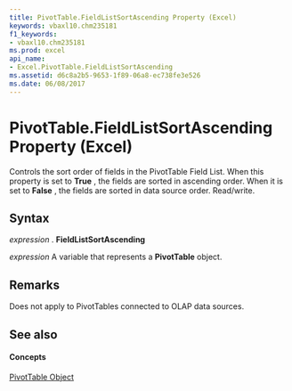 ```yaml
---
title: PivotTable.FieldListSortAscending Property (Excel)
keywords: vbaxl10.chm235181
f1_keywords:
- vbaxl10.chm235181
ms.prod: excel
api_name:
- Excel.PivotTable.FieldListSortAscending
ms.assetid: d6c8a2b5-9653-1f89-06a8-ec738fe3e526
ms.date: 06/08/2017
---
```



# PivotTable.FieldListSortAscending Property (Excel)

Controls the sort order of fields in the PivotTable Field List. When this property is set to  **True** , the fields are sorted in ascending order. When it is set to **False** , the fields are sorted in data source order. Read/write.


## Syntax

 _expression_ . **FieldListSortAscending**

 _expression_ A variable that represents a **PivotTable** object.


## Remarks

Does not apply to PivotTables connected to OLAP data sources.


## See also


#### Concepts


[PivotTable Object](Excel.PivotTable.md)

